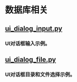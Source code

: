 # 数据库相关

## [ui_dialog_input.py](ui_dialog_input.py)
### UI对话框输入示例。

## [ui_dialog_file.py](ui_dialog_file.py)
### UI对话框目录和文件选择示例。

